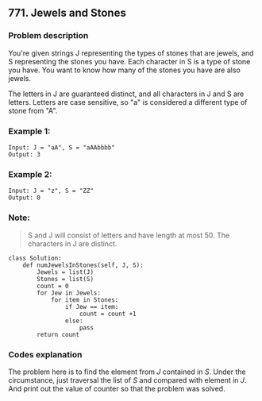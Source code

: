
## 771. Jewels and Stones
### Problem description

You're given strings J representing the types of stones that are jewels, and S representing the stones you have.  Each character in S is a type of stone you have.  You want to know how many of the stones you have are also jewels.

The letters in J are guaranteed distinct, and all characters in J and S are letters. Letters are case sensitive, so "a" is considered a different type of stone from "A".

### Example 1:
```
Input: J = "aA", S = "aAAbbbb"
Output: 3
```

### Example 2:
```
Input: J = "z", S = "ZZ"
Output: 0
```

### Note:
>S and J will consist of letters and have length at most 50.
>The characters in J are distinct.

```
class Solution:
    def numJewelsInStones(self, J, S):
        Jewels = list(J)
        Stones = list(S)
        count = 0 
        for Jew in Jewels:
	        for item in Stones:
		        if Jew == item:
			        count = count +1
		        else: 
			        pass
        return count
```

### Codes explanation
The problem here is to find the element from *J* contained in *S*. 
Under the circumstance, just traversal the list of *S* and compared with element in *J*.
And print out the value of counter so that the problem was solved. 






